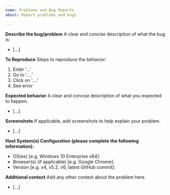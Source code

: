 ```yaml
---
name: Problems and Bug Reports
about: Report problems and bugs

---
```


**Describe the bug/problem**
A clear and concise description of what the bug is:
 - [...]

**To Reproduce**
Steps to reproduce the behavior:
1. Enter '...'
2. Go to '....'
3. Click on '....'
4. See error

**Expected behavior**
A clear and concise description of what you expected to happen.
 - [...]

**Screenshots**
If applicable, add screenshots to help explain your problem.
 - [...]

**Host System(s) Configuration (please complete the following information):**
 - OS(es) [e.g. Windows 10 Enterprise x64]:
 - Browser(s) (if applicable) [e.g. Google Chrome]:
 - Version [e.g. v4, v5.2, v6, latest GitHub commit]:

**Additional context**
Add any other context about the problem here.
 - [...]
